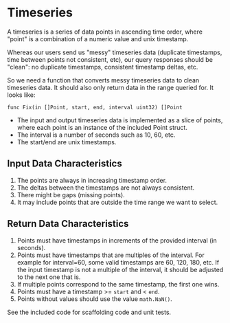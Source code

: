 # Timeseries
A timeseries is a series of data points in ascending time order,
where "point" is a combination of a numeric value and unix timestamp.

Whereas our users send us "messy" timeseries data (duplicate timestamps, time between points not consistent, etc),
our query responses should be "clean": no duplicate timestamps, consistent timestamp deltas, etc.

So we need a function that converts messy timeseries data to clean timeseries data. It should also only return data in the range queried for.
It looks like:

```
func Fix(in []Point, start, end, interval uint32) []Point
```

* The input and output timeseries data is implemented as a slice of points, where each point is an instance of the included Point struct.
* The interval is a number of seconds such as 10, 60, etc.
* The start/end are unix timestamps.

## Input Data Characteristics
1) The points are always in increasing timestamp order.
2) The deltas between the timestamps are not always consistent.
3) There might be gaps (missing points).
4) It may include points that are outside the time range we want to select.

## Return Data Characteristics
1) Points must have timestamps in increments of the provided interval (in seconds).
2) Points must have timestamps that are multiples of the interval.
   For example for interval=60, some valid timestamps are 60, 120, 180, etc.
   If the input timestamp is not a multiple of the interval, it should be adjusted to the next one that is.
3) If multiple points correspond to the same timestamp, the first one wins.
4) Points must have a timestamp >= `start` and < `end`.
5) Points without values should use the value `math.NaN()`.

See the included code for scaffolding code and unit tests.
